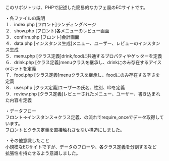 このリポジトリは、PHPで記述した簡易的なカフェ風のECサイトです。

・各ファイルの説明  
１．index.php   [フロント]ランディングページ  
２．show.php    [フロント]各メニューのレビュー画面  
３．confirm.php [フロント]会計画面  
４．data.php    [インスタンス生成]メニュー、ユーザー、レビューのインスタンス生成  
５．menu.php    [クラス定義]drink,foodに共通するプロパティやゲッターを定義  
６．drink.php   [クラス定義]menuクラスを継承し、drinkにのみ存在するアイスorホットを定義  
７．food.php    [クラス定義]menuクラスを継承し、foodにのみ存在する辛さを定義  
８．user.php    [クラス定義]ユーザーの氏名、性別、IDを定義  
９．review.php  [クラス定義]レビューされたメニュー、ユーザー、書き込まれた内容を定義  
  
・データフロー  
フロント→インスタンス→クラス定義、の流れでrequire_onceでデータ取得しています。  
フロントとクラス定義を直接触れさせない構造にしました。
  
・その他意識したこと  
小規模なECサイトですが、データのフローや、各クラス定義を分割するなど  
拡張性を持たせるよう意識しました。  

